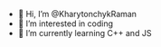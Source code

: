 - 👋 Hi, I’m @KharytonchykRaman
- 👀 I’m interested in coding
- 🌱 I’m currently learning C++ and JS
<!---
KharytonchykRaman/KharytonchykRaman is a ✨ special ✨ repository because its `README.md` (this file) appears on your GitHub profile.
You can click the Preview link to take a look at your changes.
--->
